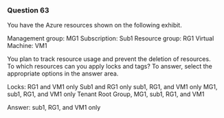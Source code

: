 ### Question 63

You have the Azure resources shown on the following exhibit.

Management group: MG1
Subscription: Sub1
Resource group: RG1
Virtual Machine: VM1

You plan to track resource usage and prevent the deletion of resources.  
To which resources can you apply locks and tags? To answer, select the appropriate options in the answer area.

Locks:
RG1 and VM1 only
Sub1 and RG1 only
sub1, RG1, and VM1 only
MG1, sub1, RG1, and VM1 only
Tenant Root Group, MG1, sub1, RG1, and VM1

Answer: sub1, RG1, and VM1 only



